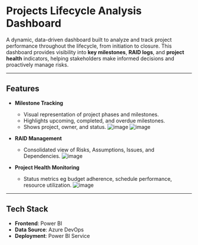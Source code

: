 
#  Projects Lifecycle Analysis Dashboard

A dynamic, data-driven dashboard built to analyze and track project performance throughout the lifecycle, from initiation to closure. This dashboard provides visibility into **key milestones**, **RAID logs**, and **project health** indicators, helping stakeholders make informed decisions and proactively manage risks.

---

## Features

* **Milestone Tracking**

  * Visual representation of project phases and milestones.
  * Highlights upcoming, completed, and overdue milestones.
  * Shows project, owner, and status.
![image](https://github.com/user-attachments/assets/54ee696b-1738-4a1f-914b-c1ce17f0a4d5)
![image](https://github.com/user-attachments/assets/69e78219-47e2-49e2-9c45-895b95febb2c)


* **RAID Management**

  * Consolidated view of Risks, Assumptions, Issues, and Dependencies.
![image](https://github.com/user-attachments/assets/f36a69de-188a-479b-b4f1-47e05172a307)


* **Project Health Monitoring**

  * Status metrics eg budget adherence, schedule performance, resource utilization.
![image](https://github.com/user-attachments/assets/c6d41879-f9c1-4f63-9fc3-31ae98c18cf7)


---

## Tech Stack

* **Frontend**: Power BI
* **Data Source**: Azure DevOps
* **Deployment**: Power BI Service 



